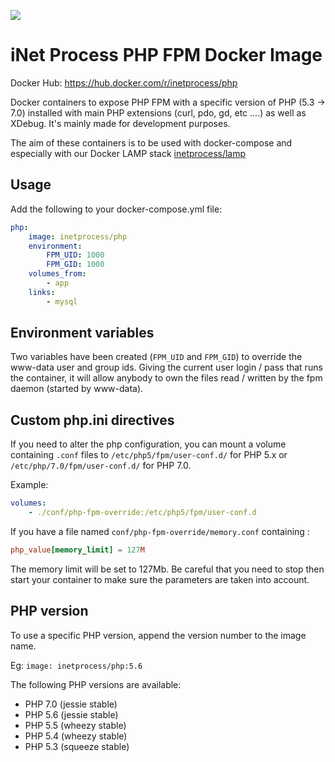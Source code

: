[![](https://images.microbadger.com/badges/image/inetprocess/php.svg)](https://microbadger.com/images/inetprocess/php "Get your own image badge on microbadger.com")

# iNet Process PHP FPM Docker Image
Docker Hub: https://hub.docker.com/r/inetprocess/php

Docker containers to expose PHP FPM with a specific version of PHP (5.3 -> 7.0) installed with main PHP extensions (curl, pdo, gd, etc ....) as well as XDebug. It's mainly made for development purposes.

The aim of these containers is to be used with docker-compose and especially with our Docker LAMP stack [inetprocess/lamp](https://github.com/inetprocess/docker-lamp)

## Usage
Add the following to your docker-compose.yml file:
```yaml
php:
    image: inetprocess/php
    environment:
        FPM_UID: 1000
        FPM_GID: 1000
    volumes_from:
        - app
    links:
        - mysql
```

## Environment variables
Two variables have been created (`FPM_UID` and `FPM_GID`) to override the www-data user and group ids. Giving the current user login / pass that runs the container, it will allow anybody to own the files read / written by the fpm daemon (started by www-data).

## Custom php.ini directives
If you need to alter the php configuration, you can mount a volume containing `.conf` files to `/etc/php5/fpm/user-conf.d/` for PHP 5.x or `/etc/php/7.0/fpm/user-conf.d/` for PHP 7.0.

Example:
```yaml
volumes:
    - ./conf/php-fpm-override:/etc/php5/fpm/user-conf.d
```

If you have a file named `conf/php-fpm-override/memory.conf` containing :
```conf
php_value[memory_limit] = 127M
```

The memory limit will be set to 127Mb. Be careful that you need to stop then start your container to make sure the parameters are taken into account.

## PHP version
To use a specific PHP version, append the version number to the image name.

Eg: `image: inetprocess/php:5.6`

The following PHP versions are available:

* PHP 7.0 (jessie stable)
* PHP 5.6 (jessie stable)
* PHP 5.5 (wheezy stable)
* PHP 5.4 (wheezy stable)
* PHP 5.3 (squeeze stable)
